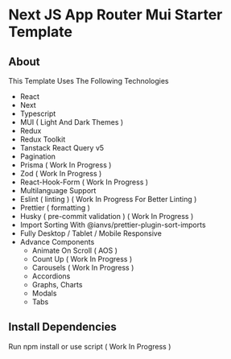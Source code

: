 # Next JS App Router Mui Starter Template

## About

This Template Uses The Following Technologies

- React
- Next
- Typescript
- MUI ( Light And Dark Themes )
- Redux
- Redux Toolkit
- Tanstack React Query v5
- Pagination
- Prisma ( Work In Progress )
- Zod ( Work In Progress )
- React-Hook-Form ( Work In Progress )
- Multilanguage Support
- Eslint ( linting ) ( Work In Progress For Better Linting )
- Prettier ( formatting )
- Husky ( pre-commit validation ) ( Work In Progress )
- Import Sorting With @ianvs/prettier-plugin-sort-imports
- Fully Desktop / Tablet / Mobile Responsive
- Advance Components
    - Animate On Scroll ( AOS )
    - Count Up ( Work In Progress )
    - Carousels ( Work In Progress )
    - Accordions
    - Graphs, Charts
    - Modals
    - Tabs
  
## Install Dependencies

Run npm install or use script ( Work In Progress )
